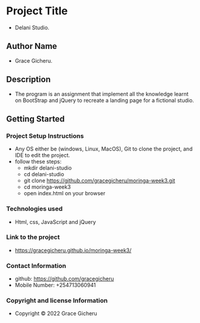 # Project Title

* Delani Studio.

## Author Name

* Grace Gicheru.

## Description
* The program is an assignment that implement all the knowledge learnt on BootStrap and jQuery to recreate a landing page for a fictional studio. 

## Getting Started

### Project Setup Instructions

* Any OS either be (windows, Linux, MacOS),  Git to clone the project, and IDE to edit the project.
* follow these steps:
  * mkdir delani-studio
  * cd delani-studio
  * git clone https://github.com/gracegicheru/moringa-week3.git
  * cd moringa-week3
  * open index.html on your browser

### Technologies used

* Html, css, JavaScript and jQuery

### Link to the project

* https://gracegicheru.github.io/moringa-week3/

### Contact Information
* github: https://github.com/gracegicheru
* Mobile Number: +254713060941

### Copyright and license Information

* Copyright © 2022 Grace Gicheru

